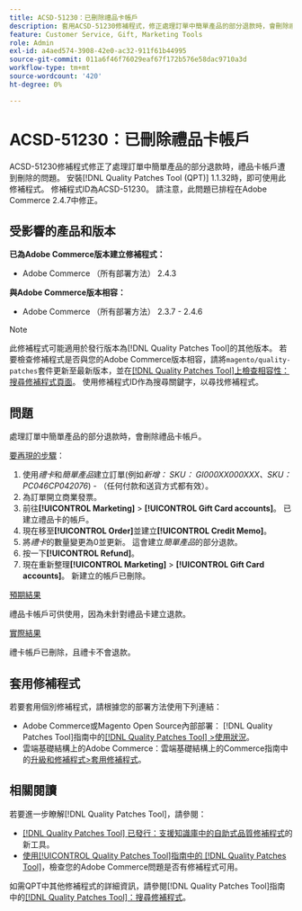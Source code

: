 ```yaml
---
title: ACSD-51230：已刪除禮品卡帳戶
description: 套用ACSD-51230修補程式，修正處理訂單中簡單產品的部分退款時，會刪除禮品卡帳戶的Adobe Commerce問題。
feature: Customer Service, Gift, Marketing Tools
role: Admin
exl-id: a4aed574-3908-42e0-ac32-911f61b44995
source-git-commit: 011a6f46f76029eaf67f172b576e58dac9710a3d
workflow-type: tm+mt
source-wordcount: '420'
ht-degree: 0%

---
```


# ACSD-51230：已刪除禮品卡帳戶

ACSD-51230修補程式修正了處理訂單中簡單產品的部分退款時，禮品卡帳戶遭到刪除的問題。 安裝[!DNL Quality Patches Tool (QPT)] 1.1.32時，即可使用此修補程式。 修補程式ID為ACSD-51230。 請注意，此問題已排程在Adobe Commerce 2.4.7中修正。

## 受影響的產品和版本

**已為Adobe Commerce版本建立修補程式：**

* Adobe Commerce （所有部署方法） 2.4.3

**與Adobe Commerce版本相容：**

* Adobe Commerce （所有部署方法） 2.3.7 - 2.4.6

>[!NOTE]
>
>此修補程式可能適用於發行版本為[!DNL Quality Patches Tool]的其他版本。 若要檢查修補程式是否與您的Adobe Commerce版本相容，請將`magento/quality-patches`套件更新至最新版本，並在[[!DNL Quality Patches Tool]上檢查相容性：搜尋修補程式頁面](https://experienceleague.adobe.com/tools/commerce-quality-patches/index.html)。 使用修補程式ID作為搜尋關鍵字，以尋找修補程式。

## 問題

處理訂單中簡單產品的部分退款時，會刪除禮品卡帳戶。

<u>要再現的步驟</u>：

1. 使用&#x200B;*禮卡*&#x200B;和&#x200B;*簡單產品*&#x200B;建立訂單(例如&#x200B;*新增： SKU： GI000XX000XXX、SKU： PC046CP042076*) - （任何付款和送貨方式都有效）。
1. 為訂單開立商業發票。
1. 前往&#x200B;**[!UICONTROL Marketing]** > **[!UICONTROL Gift Card accounts]**。 已建立禮品卡的帳戶。
1. 現在移至&#x200B;**[!UICONTROL Order]**&#x200B;並建立&#x200B;**[!UICONTROL Credit Memo]**。
1. 將&#x200B;*禮卡*&#x200B;的數量變更為0並更新。 這會建立&#x200B;*簡單產品*&#x200B;的部分退款。
1. 按一下&#x200B;**[!UICONTROL Refund]**。
1. 現在重新整理&#x200B;**[!UICONTROL Marketing]** > **[!UICONTROL Gift Card accounts]**。 新建立的帳戶已刪除。

<u>預期結果</u>

禮品卡帳戶可供使用，因為未針對禮品卡建立退款。

<u>實際結果</u>

禮卡帳戶已刪除，且禮卡不會退款。

## 套用修補程式

若要套用個別修補程式，請根據您的部署方法使用下列連結：

* Adobe Commerce或Magento Open Source內部部署： [!DNL Quality Patches Tool]指南中的[[!DNL Quality Patches Tool] >使用狀況](/help/tools/quality-patches-tool/usage.md)。
* 雲端基礎結構上的Adobe Commerce：雲端基礎結構上的Commerce指南中的[升級和修補程式>套用修補程式](https://experienceleague.adobe.com/docs/commerce-cloud-service/user-guide/develop/upgrade/apply-patches.html)。

## 相關閱讀

若要進一步瞭解[!DNL Quality Patches Tool]，請參閱：

* [[!DNL Quality Patches Tool] 已發行：支援知識庫中的自助式品質修補程式](https://experienceleague.adobe.com/en/docs/commerce-operations/tools/quality-patches-tool/quality-patches-tool-to-self-serve-quality-patches)的新工具。
* [使用[!UICONTROL Quality Patches Tool]指南中的 [!DNL Quality Patches Tool]](/help/tools/quality-patches-tool/patches-available-in-qpt/check-patch-for-magento-issue-with-magento-quality-patches.md)，檢查您的Adobe Commerce問題是否有修補程式可用。


如需QPT中其他修補程式的詳細資訊，請參閱[!DNL Quality Patches Tool]指南中的[[!DNL Quality Patches Tool]：搜尋修補程式](https://experienceleague.adobe.com/tools/commerce-quality-patches/index.html)。
